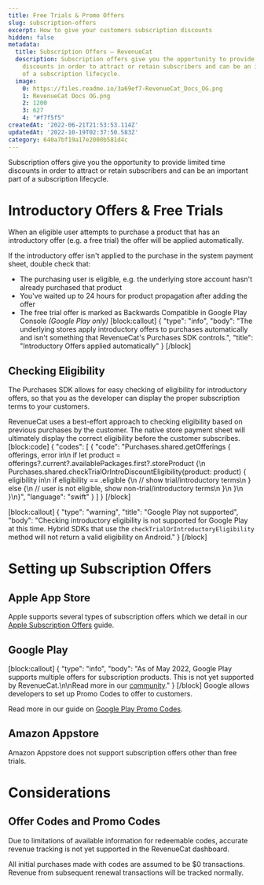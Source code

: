 ```yaml
---
title: Free Trials & Promo Offers
slug: subscription-offers
excerpt: How to give your customers subscription discounts
hidden: false
metadata:
  title: Subscription Offers – RevenueCat
  description: Subscription offers give you the opportunity to provide limited time
    discounts in order to attract or retain subscribers and can be an important part
    of a subscription lifecycle.
  image:
    0: https://files.readme.io/3a69ef7-RevenueCat_Docs_OG.png
    1: RevenueCat Docs OG.png
    2: 1200
    3: 627
    4: "#f7f5f5"
createdAt: '2022-06-21T21:53:53.114Z'
updatedAt: '2022-10-19T02:37:50.583Z'
category: 640a7bf19a17e2000b581d4c
---
```

Subscription offers give you the opportunity to provide limited time discounts in order to attract or retain subscribers and can be an important part of a subscription lifecycle.

# Introductory Offers & Free Trials

When an eligible user attempts to purchase a product that has an introductory offer (e.g. a free trial) the offer will be applied automatically.

If the introductory offer isn't applied to the purchase in the system payment sheet, double check that:
- The purchasing user is eligible, e.g. the underlying store account hasn't already purchased that product
- You've waited up to 24 hours for product propagation after adding the offer
- The free trial offer is marked as Backwards Compatible in Google Play Console *(Google Play only)*
[block:callout]
{
  "type": "info",
  "body": "The underlying stores apply introductory offers to purchases automatically and isn't something that RevenueCat's Purchases SDK controls.",
  "title": "Introductory Offers applied automatically"
}
[/block]
## Checking Eligibility

The Purchases SDK allows for easy checking of eligibility for introductory offers, so that you as the developer can display the proper subscription terms to your customers.

RevenueCat uses a best-effort approach to checking eligibility based on previous purchases by the customer. The native store payment sheet will ultimately display the correct eligibility before the customer subscribes.
[block:code]
{
  "codes": [
    {
      "code": "Purchases.shared.getOfferings { offerings, error in\n  if let product = offerings?.current?.availablePackages.first?.storeProduct {\n    Purchases.shared.checkTrialOrIntroDiscountEligibility(product: product) { eligibility in\n      if eligibility == .eligible {\n        // show trial/introductory terms\n      } else {\n        // user is not eligible, show non-trial/introductory terms\n      }\n    }\n  }\n}",
      "language": "swift"
    }
  ]
}
[/block]

[block:callout]
{
  "type": "warning",
  "title": "Google Play not supported",
  "body": "Checking introductory eligibility is not supported for Google Play at this time. Hybrid SDKs that use the `checkTrialOrIntroductoryEligibility` method will not return a valid eligibility on Android."
}
[/block]
# Setting up Subscription Offers
## Apple App Store

Apple supports several types of subscription offers which we detail in our [Apple Subscription Offers](doc:ios-subscription-offers) guide.

## Google Play
[block:callout]
{
  "type": "info",
  "body": "As of May 2022, Google Play supports multiple offers for subscription products. This is not yet supported by RevenueCat.\n\nRead more in our [community](https://community.revenuecat.com/tips-discussion-56/google-i-o-22-announcements-rc-product-priorities-1620)."
}
[/block]
Google allows developers to set up Promo Codes to offer to customers. 

Read more in our guide on [Google Play Promo Codes](doc:android-promo-codes).

## Amazon Appstore

Amazon Appstore does not support subscription offers other than free trials.

# Considerations

## Offer Codes and Promo Codes
Due to limitations of available information for redeemable codes, accurate revenue tracking is not yet supported in the RevenueCat dashboard. 

All initial purchases made with codes are assumed to be $0 transactions. Revenue from subsequent renewal transactions will be tracked normally.